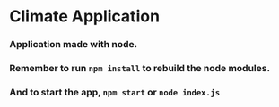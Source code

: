 # Climate Application
### Application made with node.
### Remember to run ```npm install``` to rebuild the node modules.
### And to start the app, ```npm start``` or ```node index.js```
